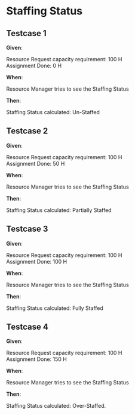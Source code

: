 # Staffing Status

## Testcase 1

**Given**:

Resource Request capacity requirement: 100 H <br>
Assignment Done: 0 H <br>

**When**:

Resource Manager tries to see the Staffing Status

**Then**:

Staffing Status calculated: Un-Staffed

## Testcase 2

**Given**:

Resource Request capacity requirement: 100 H <br>
Assignment Done: 50 H <br>

**When**:

Resource Manager tries to see the Staffing Status

**Then**:

Staffing Status calculated: Partially Staffed

## Testcase 3

**Given**:

Resource Request capacity requirement: 100 H <br>
Assignment Done: 100 H <br>

**When**:

Resource Manager tries to see the Staffing Status

**Then**:

Staffing Status calculated: Fully Staffed

## Testcase 4

**Given**:

Resource Request capacity requirement: 100 H <br>
Assignment Done: 150 H <br>

**When**:

Resource Manager tries to see the Staffing Status

**Then**:

Staffing Status calculated: Over-Staffed.
